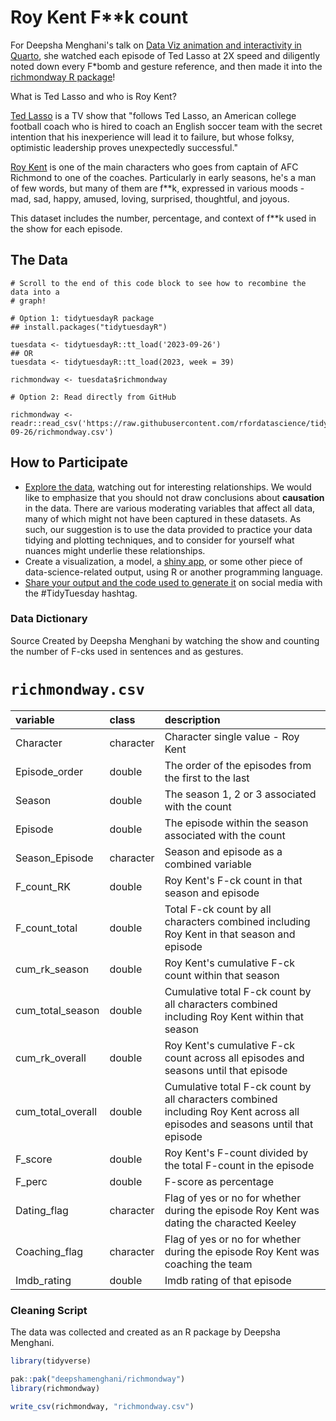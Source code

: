# Roy Kent F**k count

For Deepsha Menghani's talk on [Data Viz animation and interactivity in Quarto](https://deepshamenghani.github.io/posit_plotly_crosstalk/#/title-slide), she watched each episode of Ted Lasso at 2X speed and diligently noted down every F*bomb and gesture reference, and then made it into the [richmondway R package](https://github.com/deepshamenghani/richmondway)!

What is Ted Lasso and who is Roy Kent? 

[Ted Lasso](https://en.wikipedia.org/wiki/Ted_Lasso) is a TV show that "follows Ted Lasso, an American college football coach who is hired to coach an English soccer team with the secret intention that his inexperience will lead it to failure, but whose folksy, optimistic leadership proves unexpectedly successful."

[Roy Kent](https://ted-lasso.fandom.com/wiki/Roy_Kent) is one of the main characters who goes from captain of AFC Richmond to one of the coaches. Particularly in early seasons, he's a man of few words, but many of them are f**k, expressed in various moods - mad, sad, happy, amused, loving, surprised, thoughtful, and joyous. 

This dataset includes the number, percentage, and context of f**k used in the show for each episode.

## The Data

```{r}
# Scroll to the end of this code block to see how to recombine the data into a
# graph!

# Option 1: tidytuesdayR package 
## install.packages("tidytuesdayR")

tuesdata <- tidytuesdayR::tt_load('2023-09-26')
## OR
tuesdata <- tidytuesdayR::tt_load(2023, week = 39)

richmondway <- tuesdata$richmondway

# Option 2: Read directly from GitHub

richmondway <- readr::read_csv('https://raw.githubusercontent.com/rfordatascience/tidytuesday/main/data/2023/2023-09-26/richmondway.csv')
```

## How to Participate

- [Explore the data](https://r4ds.hadley.nz/), watching out for interesting relationships. We would like to emphasize that you should not draw conclusions about **causation** in the data. There are various moderating variables that affect all data, many of which might not have been captured in these datasets. As such, our suggestion is to use the data provided to practice your data tidying and plotting techniques, and to consider for yourself what nuances might underlie these relationships.
- Create a visualization, a model, a [shiny app](https://shiny.posit.co/), or some other piece of data-science-related output, using R or another programming language.
- [Share your output and the code used to generate it](../../../sharing.md) on social media with the #TidyTuesday hashtag.


### Data Dictionary

Source Created by Deepsha Menghani by watching the show and counting the number of F-cks used in sentences and as gestures.

# `richmondway.csv`

|variable          |class     |description       |
|:-----------------|:---------|:-----------------|
|Character         |character |Character single value - Roy Kent         |
|Episode_order     |double    |The order of the episodes from the first to the last    |
|Season            |double    |The season 1, 2 or 3 associated with the count        |
|Episode           |double    |The episode within the season associated with the count          |
|Season_Episode    |character |Season and episode as a combined variable   |
|F_count_RK        |double    |Roy Kent's F-ck count in that season and episode     |
|F_count_total     |double    |Total F-ck count by all characters combined including Roy Kent in that season and episode |
|cum_rk_season     |double    |Roy Kent's cumulative F-ck count within that season    |
|cum_total_season  |double    |Cumulative total F-ck count by all characters combined including Roy Kent within that season |
|cum_rk_overall    |double    |Roy Kent's cumulative F-ck count across all episodes and seasons until that episode  |
|cum_total_overall |double    |Cumulative total F-ck count by all characters combined including Roy Kent across all episodes and seasons until that episode |
|F_score           |double    |Roy Kent's F-count divided by the total F-count in the episode     |
|F_perc            |double    |F-score as percentage  |
|Dating_flag       |character |Flag of yes or no for whether during the episode Roy Kent was dating the characted Keeley     |
|Coaching_flag     |character |Flag of yes or no for whether during the episode Roy Kent was coaching the team  |
|Imdb_rating       |double    |Imdb rating of that episode   |


### Cleaning Script

The data was collected and created as an R package by Deepsha Menghani. 

``` r
library(tidyverse)

pak::pak("deepshamenghani/richmondway")
library(richmondway)

write_csv(richmondway, "richmondway.csv")

```
